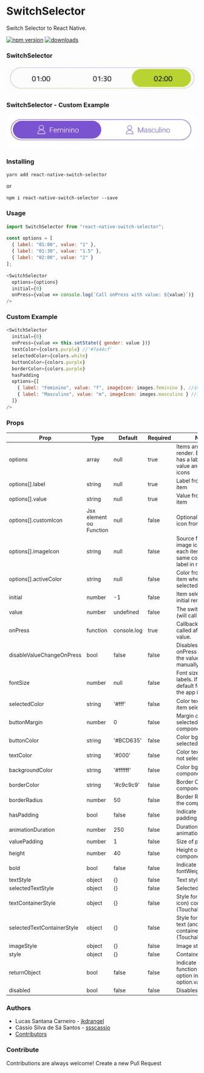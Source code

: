 # SwitchSelector

Switch Selector to React Native.

[![npm version](https://badge.fury.io/js/react-native-switch-selector.svg)](https://badge.fury.io/js/react-native-switch-selector)
[![downloads](https://img.shields.io/npm/dm/react-native-switch-selector.svg)](https://www.npmjs.com/package/react-native-switch-selector)

### SwitchSelector

![SwitchSelector](./assets/ex1.gif)

### SwitchSelector - Custom Example

![SwitchSelector](./assets/ex2.gif)

### Installing

```Shell
yarn add react-native-switch-selector
```

or

```Shell
npm i react-native-switch-selector --save
```

### Usage

```js
import SwitchSelector from "react-native-switch-selector";
```

```js
const options = [
  { label: "01:00", value: "1" },
  { label: "01:30", value: "1.5" },
  { label: "02:00", value: "2" }
];
```

```js
<SwitchSelector
  options={options}
  initial={0}
  onPress={value => console.log(`Call onPress with value: ${value}`)}
/>
```

### Custom Example

```js
<SwitchSelector
  initial={0}
  onPress={value => this.setState({ gender: value })}
  textColor={colors.purple} //'#7a44cf'
  selectedColor={colors.white}
  buttonColor={colors.purple}
  borderColor={colors.purple}
  hasPadding
  options={[
    { label: "Feminino", value: "f", imageIcon: images.feminino }, //images.feminino = require('./path_to/assets/img/feminino.png')
    { label: "Masculino", value: "m", imageIcon: images.masculino } //images.masculino = require('./path_to/assets/img/masculino.png')
  ]}
/>
```

### Props

| Prop                      | Type                    | Default     | Required | Note                                                                             |
| -------------------------  | ----------------------- | ----------- | -------- | -------------------------------------------------------------------------------- |
| options                    | array                   | null        | true     | Items array to render. Each item has a label and a value and optionals icons     |
| options[].label            | string                  | null        | true     | Label from each item                                                             |
| options[].value            | string                  | null        | true     | Value from each item                                                             |
| options[].customIcon       | Jsx element ou Function | null        | false    | Optional custom icon from each item                                              |
| options[].imageIcon        | string                  | null        | false    | Source from a image icon form each item. Has the same color then label in render |
| options[].activeColor      | string                  | null        | false    | Color from each item when is selected                                            |
| initial                    | number                  | -1          | false    | Item selected in initial render                                                  |
| value                      | number                  | undefined   | false    | The switch value (will call onPress)                                             |
| onPress                    | function                | console.log | true     | Callback function called after change value.                                     |
| disableValueChangeOnPress  | bool                    | false       | false    | Disables the onPress call when the value is manually changed                     |
| fontSize                   | number                  | null        | false    | Font size from labels. If null default fontSize of the app is used.              |
| selectedColor              | string                  | '#fff'      | false    | Color text of the item selected                                                  |
| buttonMargin               | number                  | 0           | false    | Margin of the item selected to component                                         |
| buttonColor                | string                  | '#BCD635'   | false    | Color bg of the item selected                                                    |
| textColor                  | string                  | '#000'      | false    | Color text of the not selecteds items                                            |
| backgroundColor            | string                  | '#ffffff'   | false    | Color bg of the component                                                        |
| borderColor                | string                  | '#c9c9c9'   | false    | Border Color of the component                                                    |
| borderRadius               | number                  | 50          | false    | Border Radius of the component                                                   |
| hasPadding                 | bool                    | false       | false    | Indicate if item has padding                                                     |
| animationDuration          | number                  | 250         | false    | Duration of the animation                                                        |
| valuePadding               | number                  | 1           | false    | Size of padding                                                                  |
| height                     | number                  | 40          | false    | Height of component                                                              |
| bold                       | bool                    | false       | false    | Indicate if text has fontWeight bold                                             |
| textStyle                  | object                  | {}          | false    | Text style                                                                       |
| selectedTextStyle          | object                  | {}          | false    | Selected text style                                                              |
| textContainerStyle         | object                  | {}          | false    | Style for text (and icon) container (TouchableOpacity)                           |
| selectedTextContainerStyle | object                  | {}          | false    | Style for selected text (and icon) container (TouchableOpacity)                  |
| imageStyle                 | object                  | {}          | false    | Image style                                                                      |
| style                      | object                  | {}          | false    | Container style                                                                  |
| returnObject               | bool                    | false       | false    | Indicate if onPress function return an option instead of option.value            |
| disabled                   | bool                    | false       | false    | Disables the switch                                                              |

### Authors

- Lucas Santana Carneiro - [jkdrangel](https://github.com/jkdrangel)
- Cássio Silva de Sá Santos - [ssscassio](https://github.com/ssscassio)
- [Contributors](https://github.com/App2Sales/react-native-switch-selector/graphs/contributors)

### Contribute

Contributions are always welcome! Create a new Pull Request
